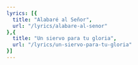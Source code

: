 ```yaml
---
lyrics: [{
  title: "Alabaré al Señor", 
  url: "/lyrics/alabare-al-senor"
},{
  title: "Un siervo para tu gloria", 
  url: "/lyrics/un-siervo-para-tu-gloria"
}]
---
```

